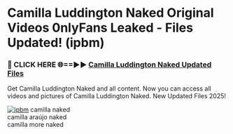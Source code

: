 # Camilla Luddington Naked Original Videos 0nlyFans Leaked - Files Updated! (ipbm)

<h3>🔴 CLICK HERE 🌐==►► <a href="https://tinyurl.com/up5wt9bj" rel="nofollow">Camilla Luddington Naked Updated Files</a></h3>

Get Camilla Luddington Naked and all content. Now you can access all videos and pictures of Camilla Luddington Naked. New Updated Files 2025!

[![ipbm](https://i.imgur.com/ABiUzMV.gif)](https://tinyurl.com/up5wt9bj)
camilla naked<br>
camilla araújo naked<br>
camilla more naked